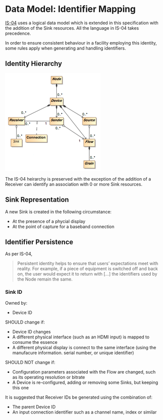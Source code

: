 # Data Model: Identifier Mapping

[IS-04][IS-04] uses a logical data model which is extended in this specification with the addition of the Sink resources.
All the language in IS-04 takes precedence.

In order to ensure consistent behaviour in a facility employing this identity, some rules apply when generating and handling identifiers.

## Identity Hierarchy

![Extended IS-04 Model Diagram](../docs/images/is-11-data-model.png)

The IS-04 heirarchy is preserved with the exception of the addition of a Receiver can identify an association with 0 or more Sink resources.

## Sink Representation

A new Sink is created in the following circumstance:

- At the presence of a phycial display
- At the point of capture for a baseband connection

## Identifier Persistence

As per IS-04,

> Persistent identity helps to ensure that users’ expectations meet with reality. For example, if a piece of equipment is switched off and back on, the user would expect it to return with [...] the identifiers used by the Node remain the same.

### Sink ID

Owned by:

- Device ID

SHOULD change if:

- Device ID changes
- A different physical interface (such as an HDMI input) is mapped to consume the essence
- A different physical display is connect to the same interface (using the manufacure information. serial number, or unique identifier)

SHOULD NOT change if:

- Configuration parameters associated with the Flow are changed, such as its operating resolution or bitrate
- A Device is re-configured, adding or removing some Sinks, but keeping this one

It is suggested that Receiver IDs be generated using the combination of:

- The parent Device ID
- An input connection identifier such as a channel name, index or similar

[IS-04]: https://specs.amwa.tv/is-04/
